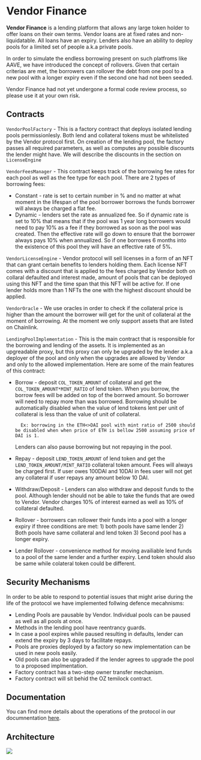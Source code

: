 # Vendor Finance
**Vendor Finance** is a lending platform that allows any large token holder to offer loans on their own terms. Vendor loans are at fixed rates and non-liquidatable. All loans have an expiry. Lenders also have an ability to deploy pools for a limited set of people a.k.a private pools. 

In order to simulate the endless borrowing present on such platfroms like AAVE, we have introduced the concept of rollovers. Given that certain criterias are met, the borrowers can rollover the debt from one pool to a new pool with a longer expiry even if the second one had not been seeded.

Vendor Finance had not yet undergone a formal code review process, so please use it at your own risk.


## Contracts
`VendorPoolFactory` - This is a factory contract that deploys isolated lending pools permissionlesly. Both lend and collateral tokens must be whitelisted by the Vendor protocol first. On creation of the lending pool, the factory passes all required parameters, as well as computes any possible discounts the lender might have. We will describe the discounts in the section on `LicenseEngine`

`VendorFeesManager` - This contract keeps track of the borrowing fee rates for each pool as well as the fee type for each pool. There are 2 types of borrowing fees:

- Constant - rate is set to certain number in % and no matter at what moment in the lifespan of the pool borrower borrows the funds borrower will always be charged a flat fee. 
- Dynamic - lenders set the rate as annualized fee. So if dynamic rate is set to 10% that means that if the pool was 1 year long borrowers would need to pay 10% as a fee if they borrowed as soon as the pool was created. Then the effective rate will go down to ensure that the borrower always pays 10% when annualized. So if one borrowes 6 months into the existence of this pool they will have an effective rate of 5%.   

`VendorLicenseEngine` - Vendor protocol will sell licenses in a form of an NFT that can grant certain benefits to lenders holding them. Each license NFT comes with a discount that is applied to the fees charged by Vendor both on collaral defaulted and interest made, amount of pools that can be deployed using this NFT and the time span that this NFT will be active for. If one lender holds more than 1 NFTs the one with the highest discount should be applied. 

`VendorOracle` - We use oracles in order to check if the collateral price is higher than the amount the borrower will get for the unit of collateral at the moment of borrowing. At the moment we only support assets that are listed on Chainlink.

`LendingPoolImplementation` - This is the main contract that is responsible for the borrowing and lending of the assets. It is implemented as an upgreadable proxy, but this proxy can only be upgraded by the lender a.k.a deployer of the pool and only when the upgrades are allowed by Vendor and only to the allowed implementation. Here are some of the main features of this contract:
- Borrow - deposit `COL_TOKEN_AMOUNT` of collateral and get the `COL_TOKEN_AMOUNT*MINT_RATIO` of lend token. When you borrow, the borrow fees will be added on top of the borrwed amount. So borrower will need to repay more than was borrowed. Borrowing should be automatically disabled when the value of lend tokens lent per unit of collateral is less than the value of unit of collateral. 

        Ex: borrowing in the ETH<>DAI pool with mint ratio of 2500 should be disabled when when price of ETH is bellow 2500 assuming price of DAI is 1. 

    Lenders can also pause borrowing but not repaying in the pool. 
- Repay - deposit `LEND_TOKEN_AMOUNT` of lend token and get the `LEND_TOKEN_AMOUNT/MINT_RATIO` collateral token amount. Fees will always be charged first. If user owes 100DAI and 10DAI in fees user will not get any collateral if user repays any amount below 10 DAI.

- Withdraw/Deposit - Lenders can also withdraw and deposit funds to the pool. Although lender should not be able to take the funds that are owed to Vendor. Vendor charges 10% of interest earned as well as 10% of collateral defaulted.

- Rollover - borrowers can rollower their funds into a pool with a longer expiry if three conditions are met: 1) both pools have same lender 2) Both pools have same collateral and lend token 3) Second pool has a longer expiry.

- Lender Rollover - convenience method for moving availiable lend funds to a pool of the same lender and a further expiry. Lend token should also be same while colateral token could be different.

## Security Mechanisms
In order to be able to respond to potential issues that might arise during the life of the protocol we have implemented follwing defence mecahnisms:

- Lending Pools are pausable by Vendor. Individual pools can be paused as well as all pools at once.
- Methods in the lending pool have reentrancy guards.
- In case a pool expires while paused resulting in defaults, lender can extend the expiry by 3 days to facilitate repays.
- Pools are proxies deployed by a factory so new implementation can be used in new pools easily.
- Old pools can also be upgraded if the lender agrees to upgrade the pool to a proposed implmentation.
- Factory contract has a two-step owner transfer mechanism.
- Factory contract will sit behid the OZ temilock contract.


## Documentation
You can find more details about the operations of the protocol in our documnentation [here](docs.vendor.finance).


## Architecture
![](VendorArchitecture.png)


